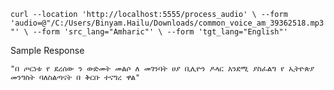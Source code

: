 `curl --location 'http://localhost:5555/process_audio' \
--form 'audio=@"/C:/Users/Binyam.Hailu/Downloads/common_voice_am_39362518.mp3"' \
--form 'src_lang="Amharic"' \
--form 'tgt_lang="English"'`

Sample Response

`"በ ጦርነቱ የ ደረሰው ን ውድመት መልሶ ለ መገንባት ሀያ ቢሊዮን ዶላር እንደሚ ያስፈልግ የ ኢትዮጵያ መንግስት ባለስልጣናት በ ቅርቡ ተናግረ ዋል"`

